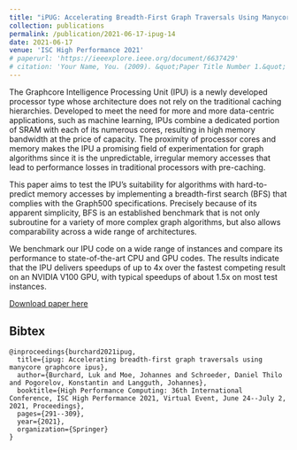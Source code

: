 ```yaml
---
title: "iPUG: Accelerating Breadth-First Graph Traversals Using Manycore Graphcore IPUs"
collection: publications
permalink: /publication/2021-06-17-ipug-14
date: 2021-06-17
venue: 'ISC High Performance 2021'
# paperurl: 'https://ieeexplore.ieee.org/document/6637429'
# citation: 'Your Name, You. (2009). &quot;Paper Title Number 1.&quot; <i>Journal 1</i>. 1(1).'
---
```

The Graphcore Intelligence Processing Unit (IPU) is a newly developed processor type whose architecture does not rely on the traditional caching hierarchies. Developed to meet the need for more and more data-centric applications, such as machine learning, IPUs combine a dedicated portion of SRAM with each of its numerous cores, resulting in high memory bandwidth at the price of capacity. The proximity of processor cores and memory makes the IPU a promising field of experimentation for graph algorithms since it is the unpredictable, irregular memory accesses that lead to performance losses in traditional processors with pre-caching.

This paper aims to test the IPU’s suitability for algorithms with hard-to-predict memory accesses by implementing a breadth-first search (BFS) that complies with the Graph500 specifications. Precisely because of its apparent simplicity, BFS is an established benchmark that is not only subroutine for a variety of more complex graph algorithms, but also allows comparability across a wide range of architectures.

We benchmark our IPU code on a wide range of instances and compare its performance to state-of-the-art CPU and GPU codes. The results indicate that the IPU delivers speedups of up to 4x over the fastest competing result on an NVIDIA V100 GPU, with typical speedups of about 1.5x on most test instances.

[Download paper here](https://www.researchgate.net/publication/352470427_iPUG_Accelerating_Breadth-First_Graph_Traversals_Using_Manycore_Graphcore_IPUs)

## Bibtex

```
@inproceedings{burchard2021ipug,
  title={ipug: Accelerating breadth-first graph traversals using manycore graphcore ipus},
  author={Burchard, Luk and Moe, Johannes and Schroeder, Daniel Thilo and Pogorelov, Konstantin and Langguth, Johannes},
  booktitle={High Performance Computing: 36th International Conference, ISC High Performance 2021, Virtual Event, June 24--July 2, 2021, Proceedings},
  pages={291--309},
  year={2021},
  organization={Springer}
}
```